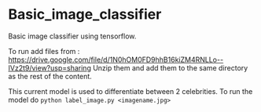 # Basic_image_classifier
Basic image classifier using tensorflow. 

To run add files from : https://drive.google.com/file/d/1N0hOM0FD9hhB16kiZM4RNLLo--IVz2t9/view?usp=sharing
Unzip them and add them to the same directory as the rest of the content.

This current model is used to differentiate between 2 celebrities.
To run the model do
```python label_image.py <imagename.jpg>```
